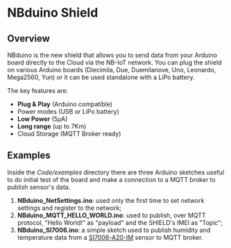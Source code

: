 # NBduino Shield

## Overview


NBduino is the new shield that allows you to send data from your Arduino board directly to the Cloud via the NB-IoT network. You can plug the shield on various Arduino boards (Diecimila, Due, Duemilanove, Uno, Leonardo, Mega2560, Yun) or it can be used standalone with a LiPo battery.

The key features are:
- **Plug & Play** (Arduino compatible)
- Power modes (USB or LiPo battery)
- **Low Power** (5µA)
- **Long range** (up to 7Km)
- Cloud Storage (MQTT Broker ready)

## Examples

 Inside the *Code/examples* directory there are three Arduino sketches useful to do initial test of the board and make a connection to a MQTT broker to publish sensor's data.

 

 1. **NBduino_NetSettings.ino**: used only the first time to set network settings and register to the network;
 2. **NBduino_MQTT_HELLO_WORLD.ino**:  used to publish, over MQTT protocol, "Hello World!" as "payload" and the SHIELD's IMEI as "Topic";
 3.  **NBduino_SI7006.ino**: a simple sketch used to publish humidity and temperature data from a [SI7006-A20-IM](https://www.silabs.com/documents/public/data-sheets/Si7006-A20.pdf) sensor to MQTT broker.
